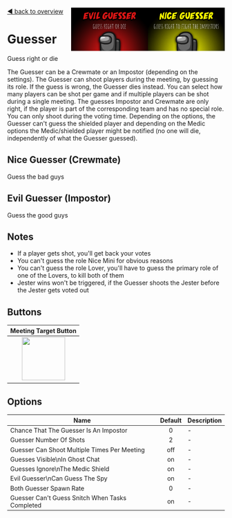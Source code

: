 [:arrow_backward: back to overview](https://github.com/laicosvk/theepicroles#roles "back to overview")
<img align="right" height="100" src="Nice_Guesser.png"/>
<img align="right" height="100" src="Evil_Guesser.png"/>

# Guesser
Guess right or die

The Guesser can be a Crewmate or an Impostor (depending on the settings).
The Guesser can shoot players during the meeting, by guessing its role. If the guess is wrong, the Guesser dies instead.
You can select how many players can be shot per game and if multiple players can be shot during a single meeting.
The guesses Impostor and Crewmate are only right, if the player is part of the corresponding team and has no special role.
You can only shoot during the voting time.
Depending on the options, the Guesser can't guess the shielded player and depending on the Medic options the Medic/shielded player might be notified (no one will die, independently of what the Guesser guessed).

## Nice Guesser (Crewmate)
Guess the bad guys

## Evil Guesser (Impostor)
Guess the good guys

## Notes
- If a player gets shot, you'll get back your votes
- You can't guess the role Nice Mini for obvious reasons
- You can't guess the role Lover, you'll have to guess the primary role of one of the Lovers, to kill both of them
- Jester wins won't be triggered, if the Guesser shoots the Jester before the Jester gets voted out

## Buttons
| Meeting Target Button |
| :------------: |
| <img width="100" height="100" src="../../TheEpicRoles/Resources/TargetIcon.png"/> |

## Options
| Name | Default | Description |
| --- | :---: | --- |
| Chance That The Guesser Is An Impostor | 0 | - |
| Guesser Number Of Shots | 2 | - |
| Guesser Can Shoot Multiple Times Per Meeting | off | - |
| Guesses Visible\nIn Ghost Chat | on | - |
| Guesses Ignore\nThe Medic Shield | on | - |
| Evil Guesser\nCan Guess The Spy | on | - |
| Both Guesser Spawn Rate | 0 | - |
| Guesser Can't Guess Snitch When Tasks Completed | on | - |


